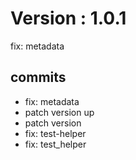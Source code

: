 # Version : 1.0.1

fix: metadata

## commits

* fix: metadata
* patch version up
* patch version
* fix: test-helper
* fix: test_helper
